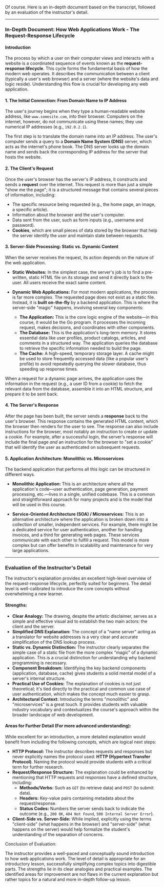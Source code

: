 Of course. Here is an in-depth document based on the transcript, followed by an evaluation of the instructor's detail.

---

### In-Depth Document: How Web Applications Work - The Request-Response Lifecycle

#### Introduction

The process by which a user on their computer views and interacts with a website is a coordinated sequence of events known as the **request-response lifecycle**. This cycle forms the fundamental basis of how the modern web operates. It describes the communication between a client (typically a user's web browser) and a server (where the website's data and logic reside). Understanding this flow is crucial for developing any web application.

#### 1. The Initial Connection: From Domain Name to IP Address

The user's journey begins when they type a human-readable website address, like `www.somesite.com`, into their browser. Computers on the internet, however, do not communicate using these names; they use numerical IP addresses (e.g., `192.0.2.1`).

The first step is to translate the domain name into an IP address. The user's computer sends a query to a **Domain Name System (DNS)** server, which acts as the internet's phone book. The DNS server looks up the domain name and sends back the corresponding IP address for the server that hosts the website.

#### 2. The Client's Request

Once the user's browser has the server's IP address, it constructs and sends a **request** over the internet. This request is more than just a simple "show me the page"; it is a structured message that contains several pieces of information, including:

- The specific resource being requested (e.g., the home page, an image, a specific article).
- Information about the browser and the user's computer.
- Data sent from the user, such as form inputs (e.g., username and password).
- **Cookies**, which are small pieces of data stored by the browser that help the server identify the user and maintain state between requests.

#### 3. Server-Side Processing: Static vs. Dynamic Content

When the server receives the request, its action depends on the nature of the web application.

- **Static Websites:** In the simplest case, the server's job is to find a pre-written, static HTML file on its storage and send it directly back to the user. All users receive the exact same content.
    
- **Dynamic Web Applications:** For most modern applications, the process is far more complex. The requested page does not exist as a static file. Instead, it is **built on-the-fly** by a backend application. This is where the server-side "magic" happens, involving several key components:
    
    - **The Application:** This is the core logic engine of the website—in this course, it would be the Go program. It processes the incoming request, makes decisions, and coordinates with other components.
    - **The Database:** This is the application's long-term memory. It stores essential data like user profiles, product catalogs, articles, and comments in a structured way. The application queries the database to retrieve the specific information needed to build the page.
    - **The Cache:** A high-speed, temporary storage layer. A cache might be used to store frequently accessed data (like a popular user's profile) to avoid repeatedly querying the slower database, thus speeding up response times.

When a request for a dynamic page arrives, the application uses the information in the request (e.g., a user ID from a cookie) to fetch the relevant data from the database, assemble it into an HTML structure, and prepare it to be sent back.

#### 4. The Server's Response

After the page has been built, the server sends a **response** back to the user's browser. This response contains the generated HTML content, which the browser then renders for the user to see. The response can also include instructions for the browser, most notably an instruction to create or update a cookie. For example, after a successful login, the server's response will include the final page _and_ an instruction for the browser to "set a cookie" that will identify the user as authenticated on subsequent requests.

#### 5. Application Architecture: Monolithic vs. Microservices

The backend application that performs all this logic can be structured in different ways.

- **Monolithic Application:** This is an architecture where all the application's code—user authentication, page generation, payment processing, etc.—lives in a single, unified codebase. This is a common and straightforward approach for many projects and is the model that will be used in this course.
    
- **Service-Oriented Architecture (SOA) / Microservices:** This is an alternative architecture where the application is broken down into a collection of smaller, independent services. For example, there might be a dedicated service for user authentication, another for handling invoices, and a third for generating web pages. These services communicate with each other to fulfill a request. This model is more complex but can offer benefits in scalability and maintenance for very large applications.
    

---

### Evaluation of the Instructor's Detail

The instructor's explanation provides an excellent high-level overview of the request-response lifecycle, perfectly suited for beginners. The detail level is well-calibrated to introduce the core concepts without overwhelming a new learner.

#### Strengths:

- **Clear Analogy:** The drawing, despite the artistic disclaimer, serves as a simple and effective visual aid to establish the two main actors: the client and the server.
- **Simplified DNS Explanation:** The concept of a "name server" acting as a translator for website addresses is a very clear and accurate simplification of the DNS lookup process.
- **Static vs. Dynamic Distinction:** The instructor clearly separates the simple case of a static file from the more complex "magic" of a dynamic application. This is a crucial distinction for understanding why backend programming is necessary.
- **Component Breakdown:** Identifying the key backend components (application, database, cache) gives students a solid mental model of a server's internal structure.
- **Practical Use of Cookies:** The explanation of cookies is not just theoretical; it's tied directly to the practical and common use case of user authentication, which makes the concept much easier to grasp.
- **Architectural Context:** Introducing the terms "monolithic" and "microservices" is a great touch. It provides students with valuable industry vocabulary and contextualizes the course's approach within the broader landscape of web development.

#### Areas for Further Detail (For more advanced understanding):

While excellent for an introduction, a more detailed explanation would benefit from including the following concepts, which are logical next steps:

- **HTTP Protocol:** The instructor describes requests and responses but never explicitly names the protocol used: **HTTP (Hypertext Transfer Protocol)**. Naming the protocol would provide students with a critical term for further research.
- **Request/Response Structure:** The explanation could be enhanced by mentioning that HTTP requests and responses have a defined structure, including:
    - **Methods/Verbs:** Such as `GET` (to retrieve data) and `POST` (to submit data).
    - **Headers:** Key-value pairs containing metadata about the request/response.
    - **Status Codes:** Numbers the server sends back to indicate the outcome (e.g., `200 OK`, `404 Not Found`, `500 Internal Server Error`).
- **Client-Side vs. Server-Side:** While implied, explicitly using the terms "client-side" (what happens in the browser) and "server-side" (what happens on the server) would help formalize the student's understanding of the separation of concerns.

Conclusion of Evaluation:

The instructor provides a well-paced and conceptually sound introduction to how web applications work. The level of detail is appropriate for an introductory lesson, successfully simplifying complex topics into digestible parts. The strengths lie in its clear analogies and practical examples. The identified areas for improvement are not flaws in the current explanation but rather topics for a natural and more in-depth follow-up lesson.